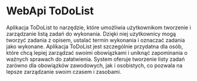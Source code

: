 # WebApi ToDoList
Aplikacja ToDoList to narzędzie, które umożliwia użytkownikom tworzenie i zarządzanie listą zadań do wykonania. Dzięki niej użytkownicy mogą tworzyć zadania z opisem, ustalać termin wykonania i oznaczać zadania jako wykonane. Aplikacja ToDoList jest szczególnie przydatna dla osób, które chcą lepiej zarządzać swoimi obowiązkami i uniknąć zapominania o ważnych sprawach do załatwienia. System oferuje tworzenie listy zadań zarówno dla obowiązków zawodowych, jak i osobistych, co pozwala na lepsze zarządzanie swoim czasem i zasobami. 
